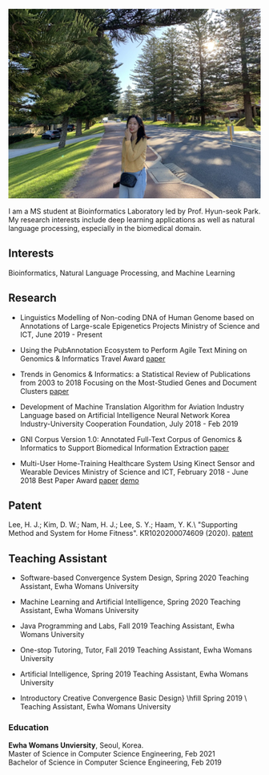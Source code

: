 ![Image](./img/main.png)

I am a MS student at Bioinformatics Laboratory led by Prof. Hyun-seok Park.   
My research interests include deep learning applications as well as natural language processing, especially in the biomedical domain.

## Interests

Bioinformatics, Natural Language Processing, and Machine Learning

## Research

- Linguistics Modelling of Non-coding DNA of Human Genome based on Annotations of Large-scale Epigenetics Projects 
Ministry of Science and ICT, June 2019 - Present

- Using the PubAnnotation Ecosystem to Perform Agile Text Mining on Genomics & Informatics
Travel Award
[paper](https://genominfo.org/upload/pdf/gi-2020-18-2-e13.pdf)

- Trends in Genomics & Informatics: a Statistical Review of Publications from 2003 to 2018 Focusing on the Most-Studied Genes and Document Clusters
[paper](https://genominfo.org/upload/pdf/gi-2019-17-3-e25.pdf)

- Development of Machine Translation Algorithm for Aviation Industry Language based on Artificial Intelligence Neural Network 
Korea Industry-University Cooperation Foundation, July 2018 - Feb 2019

- GNI Corpus Version 1.0: Annotated Full-Text Corpus of Genomics & Informatics to Support Biomedical Information Extraction
[paper](https://genominfo.org/upload/pdf/gi-2018-16-3-75.pdf) 

- Multi-User Home-Training Healthcare System Using Kinect Sensor and Wearable Devices 
Ministry of Science and ICT, February 2018 - June 2018 
Best Paper Award
[paper](https://drive.google.com/file/d/1UOr8o4n1I96SHbNpzIr14przjWCwSnEy/view?usp=sharing) [demo](https://www.youtube.com/watch?v=v5fK2L9En_w)

## Patent

Lee, H. J.; Kim, D. W.; Nam, H. J.; Lee, S. Y.; Haam, Y. K.\\ 
"Supporting Method and System for Home Fitness". KR1020200074609 (2020).
[patent](https://doi.org/10.8080/1020180163201)


## Teaching Assistant

- Software-based Convergence System Design, Spring 2020
Teaching Assistant, Ewha Womans University

- Machine Learning and Artificial Intelligence, Spring 2020
Teaching Assistant, Ewha Womans University

- Java Programming and Labs, Fall 2019
Teaching Assistant, Ewha Womans University
 
- One-stop Tutoring, Tutor, Fall 2019
Teaching Assistant, Ewha Womans University

- Artificial Intelligence, Spring 2019
Teaching Assistant, Ewha Womans University

- Introductory Creative Convergence Basic Design} \hfill Spring 2019 \\
Teaching Assistant, Ewha Womans University

### Education

**Ewha Womans Unviersity**, Seoul, Korea.  
Master of Science in Computer Science Engineering, Feb 2021<br/>
Bachelor of Science in Computer Science Engineering, Feb 2019
